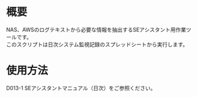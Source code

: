 # 概要
NAS、AWSのログテキストから必要な情報を抽出するSEアシスタント用作業ツールです。  
このスクリプトは日次システム監視記録のスプレッドシートから実行します。  
# 使用方法
D013-1 SEアシスタントマニュアル（日次）をご参照ください。


